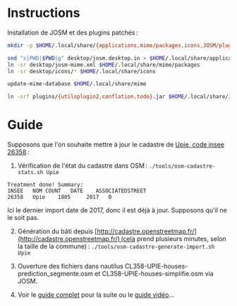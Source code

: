 # Instructions

Installation de JOSM et des plugins patchés :

```sh
mkdir -p $HOME/.local/share/{applications,mime/packages,icons,JOSM/plugins}

sed "s|PWD|$PWD|g" desktop/josm.desktop.in > $HOME/.local/share/applications/josm.desktop
ln -sr desktop/josm-mime.xml $HOME/.local/share/mime/packages
ln -sr desktop/icons/* $HOME/.local/share/icons

update-mime-database $HOME/.local/share/mime

ln -srf plugins/{utilsplugin2,conflation,todo}.jar $HOME/.local/share/JOSM/plugins
```

# Guide

Supposons que l'on souhaite mettre à jour le cadastre de [Upie, code insee 26358](http://www.openstreetmap.org/relation/83680) :

1. Vérification de l'état du cadastre dans OSM : `./tools/osm-cadastre-stats.sh Upie`

>
    Treatment done! Summary:
    1NSEE   NOM COUNT   DATE    ASSOCIATEDSTREET
    26358   Upie    1805     2017   0

Ici le dernier import date de 2017, donc il est déjà à jour. Supposons qu'il ne le soit pas.

2. Génération du bâti depuis [http://cadastre.openstreetmap.fr/](http://cadastre.openstreetmap.fr/) (cela prend plusieurs minutes, selon la taille de la commune) : `./tools/osm-cadastre-generate-import.sh Upie`

3. Ouverture des fichiers dans nautilus CL358-UPIE-houses-prediction_segmente.osm et CL358-UPIE-houses-simplifie.osm via JOSM.

4. Voir le [guide complet](https://wiki.openstreetmap.org/wiki/WikiProject_France/Cadastre/Import_semi-automatique_des_b%C3%A2timents#Utilisation_du_plugin_.C2.ABConflation.C2.BB_dans_JOSM) pour la suite ou le [guide vidéo](https://www.youtube.com/watch?v=8n34tYJXnEI)…
